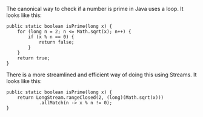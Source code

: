 <!-- title: Check number primality using Java 8 Streams -->

The canonical way to check if a number is prime in Java uses a loop. It looks
like this:

~~~~{.java}
public static boolean isPrime(long x) {
    for (long n = 2; n <= Math.sqrt(x); n++) {
        if (x % n == 0) {
            return false;
        }
    }
    return true;
}
~~~~

There is a more streamlined and efficient way of doing this using Streams. It
looks like this:

~~~~{.java}
public static boolean isPrime(long x) {
    return LongStream.rangeClosed(2, (long)(Math.sqrt(x)))
            .allMatch(n -> x % n != 0);
}
~~~~
